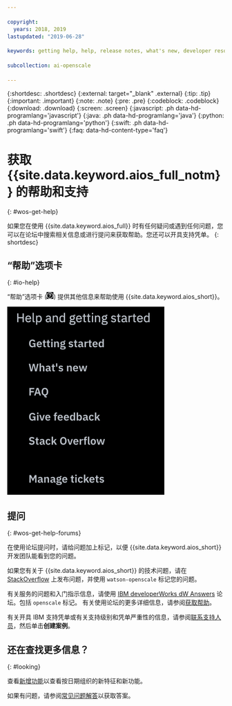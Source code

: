 ```yaml
---

copyright:
  years: 2018, 2019
lastupdated: "2019-06-28"

keywords: getting help, help, release notes, what's new, developer resources 

subcollection: ai-openscale

---
```


{:shortdesc: .shortdesc}
{:external: target="_blank" .external}
{:tip: .tip}
{:important: .important}
{:note: .note}
{:pre: .pre}
{:codeblock: .codeblock}
{:download: .download}
{:screen: .screen}
{:javascript: .ph data-hd-programlang='javascript'}
{:java: .ph data-hd-programlang='java'}
{:python: .ph data-hd-programlang='python'}
{:swift: .ph data-hd-programlang='swift'}
{:faq: data-hd-content-type='faq'}

# 获取 {{site.data.keyword.aios_full_notm}} 的帮助和支持
{: #wos-get-help}

如果您在使用 {{site.data.keyword.aios_full}} 时有任何疑问或遇到任何问题，您可以在论坛中搜索相关信息或进行提问来获取帮助。您还可以开具支持凭单。
{: shortdesc}

## “帮助”选项卡
{: #io-help}

“帮助”选项卡 (![“帮助”选项卡图标](images/insight-help-tab.png)) 提供其他信息来帮助使用 {{site.data.keyword.aios_short}}。

![帮助面板](images/help-tab-flyout.png)

## 提问
{: #wos-get-help-forums}

在使用论坛提问时，请给问题加上标记，以便 {{site.data.keyword.aios_short}} 开发团队能看到您的问题。

如果您有关于 {{site.data.keyword.aios_short}} 的技术问题，请在 [StackOverflow](https://stackoverflow.com/questions/tagged/watson-openscale) 上发布问题，并使用 `watson-openscale` 标记您的问题。

有关服务的问题和入门指示信息，请使用 [IBM developerWorks dW Answers](https://developer.ibm.com/?s=openscale) 论坛。包括 `openscale` 标记。 有关使用论坛的更多详细信息，请参阅[获取帮助](https://developer.ibm.com/answers/smartspace/dw-answers-help/index.html)。

有关开具 IBM 支持凭单或有关支持级别和凭单严重性的信息，请参阅[联系支持人员](https://cloud.ibm.com/unifiedsupport/supportcenter)，然后单击**创建案例**。

## 还在查找更多信息？
{: #looking}

查看[新增功能](/docs/services/ai-openscale?topic=ai-openscale-rn-relnotes)以查看按日期组织的新特征和新功能。

如果有问题，请参阅[常见问题解答](/docs/services/ai-openscale?topic=ai-openscale-wos-faqs)以获取答案。
